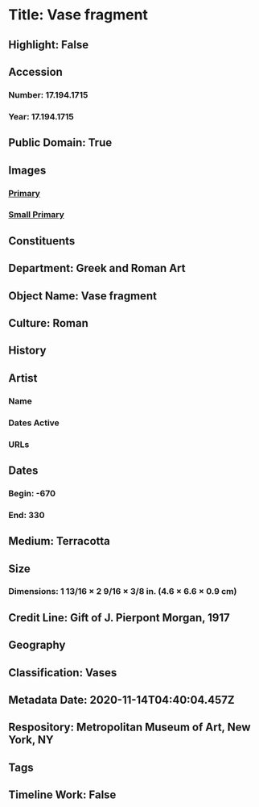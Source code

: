 # Title: Vase fragment
## Highlight: False
## Accession
### Number: 17.194.1715
### Year: 17.194.1715
## Public Domain: True
## Images
### [Primary](https://images.metmuseum.org/CRDImages/gr/original/sf171941715.jpg)
### [Small Primary](https://images.metmuseum.org/CRDImages/gr/web-large/sf171941715.jpg)
## Constituents
## Department: Greek and Roman Art
## Object Name: Vase fragment
## Culture: Roman
## History
## Artist
### Name
### Dates Active
### URLs
## Dates
### Begin: -670
### End: 330
## Medium: Terracotta
## Size
### Dimensions: 1 13/16 × 2 9/16 × 3/8 in. (4.6 × 6.6 × 0.9 cm)
## Credit Line: Gift of J. Pierpont Morgan, 1917
## Geography
## Classification: Vases
## Metadata Date: 2020-11-14T04:40:04.457Z
## Respository: Metropolitan Museum of Art, New York, NY
## Tags
## Timeline Work: False